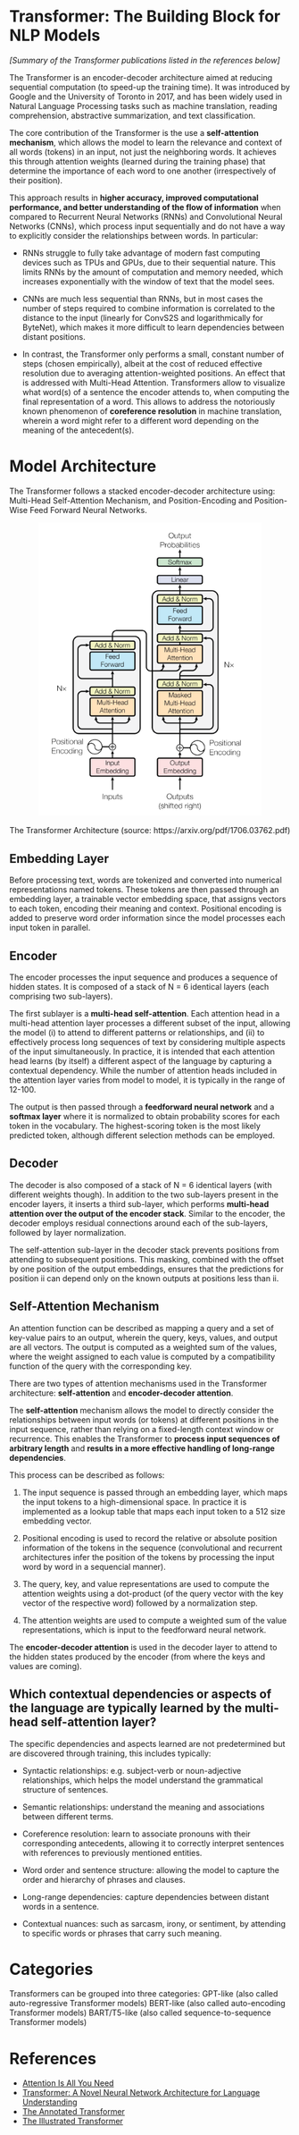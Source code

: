# Transformer: The Building Block for NLP Models
*[Summary of the Transformer publications listed in the references below]*

The Transformer is an encoder-decoder architecture aimed at reducing sequential computation (to speed-up the training time). It was introduced by Google and the University of Toronto in 2017, and has been widely used in Natural Language Processing tasks such as machine translation, reading comprehension, abstractive summarization, and text classification.

The core contribution of the Transformer is the use a **self-attention mechanism**, which allows the model to learn the relevance and context of all words (tokens) in an input, not just the neighboring words. It achieves this through attention weights (learned during the training phase) that determine the importance of each word to one another (irrespectively of their position). 

This approach results in **higher accuracy, improved computational performance, and better understanding of the flow of information** when compared to Recurrent Neural Networks (RNNs) and Convolutional Neural Networks (CNNs), which process input sequentially and do not have a way to explicitly consider the relationships between words. In particular:

- RNNs struggle to fully take advantage of modern fast computing devices such as TPUs and GPUs, due to their sequential nature. This limits RNNs by the amount of computation and memory needed, which increases exponentially with the window of text that the model sees.
- CNNs are much less sequential than RNNs, but in most cases the number of steps required to combine information is correlated to the distance to the input (linearly for ConvS2S and logarithmically for ByteNet), which makes it more difficult to learn dependencies between distant positions.  

- In contrast, the Transformer only performs a small, constant number of steps (chosen empirically), albeit at the cost of reduced effective resolution due to averaging attention-weighted positions. An effect that is addressed with Multi-Head Attention. Transformers allow to visualize what word(s) of a sentence the encoder attends to, when computing the final representation of a word. This allows to address the notoriously known phenomenon of **coreference resolution** in machine translation, wherein a word might refer to a different word depending on the meaning of the antecedent(s).

# Model Architecture

The Transformer follows a stacked encoder-decoder architecture using: Multi-Head Self-Attention Mechanism, and Position-Encoding and Position-Wise Feed Forward Neural Networks.

<p align="center">
  <img src="img/the-encoder-architecture.png" width="400">
</p>

<p align="center">The Transformer Architecture (source: https://arxiv.org/pdf/1706.03762.pdf)</p>

## Embedding Layer

Before processing text, words are tokenized and converted into numerical representations named tokens. These tokens are then passed through an embedding layer, a trainable vector embedding space, that assigns vectors to each token, encoding their meaning and context. Positional encoding is added to preserve word order information since the model processes each input token in parallel. 

## Encoder

The encoder processes the input sequence and produces a sequence of hidden states. It is composed of a stack of N = 6 identical layers (each comprising two sub-layers). 

The first sublayer is a **multi-head self-attention**. Each attention head in a multi-head attention layer processes a different subset of the input, allowing the model (i) to attend to different patterns or relationships, and (ii) to effectively process long sequences of text by considering multiple aspects of the input simultaneously. In practice, it is intended that each attention head learns (by itself) a different aspect of the language by capturing a contextual dependency. While the number of attention heads included in the attention layer varies from model to model, it is typically in the range of 12-100.

The output is then passed through a **feedforward neural network** and a **softmax layer** where it is normalized to obtain probability scores for each token in the vocabulary. The highest-scoring token is the most likely predicted token, although different selection methods can be employed.

## Decoder

The decoder is also composed of a stack of N = 6 identical layers (with different weights though). In addition to the two sub-layers present in the encoder layers, it inserts a third sub-layer, which performs **multi-head attention over the output of the encoder stack**. Similar to the encoder, the decoder employs residual connections around each of the sub-layers, followed by layer normalization.

The self-attention sub-layer in the decoder stack prevents positions from attending to subsequent positions. This masking, combined with the offset by one position of the output embeddings, ensures that the predictions for position ii can depend only on the known outputs at positions less than ii.

## Self-Attention Mechanism

An attention function can be described as mapping a query and a set of key-value pairs to an output, wherein the query, keys, values, and output are all vectors. The output is computed as a weighted sum of the values, where the weight assigned to each value is computed by a compatibility function of the query with the corresponding key.

There are two types of attention mechanisms used in the Transformer architecture: **self-attention** and **encoder-decoder attention**.

The **self-attention** mechanism allows the model to directly consider the relationships between input words (or tokens) at different positions in the input sequence, rather than relying on a fixed-length context window or recurrence. This enables the Transformer to **process input sequences of arbitrary length** and **results in a more effective handling of long-range dependencies**.

This process can be described as follows:

1. The input sequence is passed through an embedding layer, which maps the input tokens to a high-dimensional space. In practice it is implemented as a lookup table that maps each input token to a 512 size embedding vector.

2. Positional encoding is used to record the relative or absolute position information of the tokens in the sequence (convolutional and recurrent architectures infer the position of the tokens by processing the input word by word in a sequencial manner).

3. The query, key, and value representations are used to compute the attention weights using a dot-product (of the query vector with the key vector of the respective word) followed by a normalization step.

4. The attention weights are used to compute a weighted sum of the value representations, which is input to the feedforward neural network.

The **encoder-decoder attention** is used in the decoder layer to attend to the hidden states produced by the encoder (from where the keys and values are coming).

## Which contextual dependencies or aspects of the language are typically learned by the multi-head self-attention layer?

The specific dependencies and aspects learned are not predetermined but are discovered through training, this includes typically:

- Syntactic relationships: e.g. subject-verb or noun-adjective relationships, which helps the model understand the grammatical structure of sentences.

- Semantic relationships: understand the meaning and associations between different terms.

- Coreference resolution: learn to associate pronouns with their corresponding antecedents, allowing it to correctly interpret sentences with references to previously mentioned entities.

- Word order and sentence structure: allowing the model to capture the order and hierarchy of phrases and clauses.

- Long-range dependencies: capture dependencies between distant words in a sentence.

- Contextual nuances: such as sarcasm, irony, or sentiment, by attending to specific words or phrases that carry such meaning.

# Categories

Transformers can be grouped into three categories:
  GPT-like (also called auto-regressive Transformer models)
  BERT-like (also called auto-encoding Transformer models)
  BART/T5-like (also called sequence-to-sequence Transformer models)

# References
- [Attention Is All You Need](https://arxiv.org/pdf/1706.03762.pdf)
- [Transformer: A Novel Neural Network Architecture for Language Understanding](https://ai.googleblog.com/2017/08/transformer-novel-neural-network.html)
- [The Annotated Transformer](http://nlp.seas.harvard.edu/annotated-transformer/)
- [The Illustrated Transformer](https://jalammar.github.io/illustrated-transformer/)